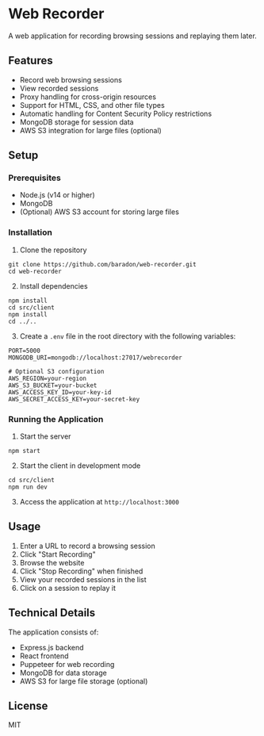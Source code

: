 # Web Recorder

A web application for recording browsing sessions and replaying them later.

## Features

- Record web browsing sessions
- View recorded sessions
- Proxy handling for cross-origin resources
- Support for HTML, CSS, and other file types
- Automatic handling for Content Security Policy restrictions
- MongoDB storage for session data
- AWS S3 integration for large files (optional)

## Setup

### Prerequisites

- Node.js (v14 or higher)
- MongoDB
- (Optional) AWS S3 account for storing large files

### Installation

1. Clone the repository
```
git clone https://github.com/baradon/web-recorder.git
cd web-recorder
```

2. Install dependencies
```
npm install
cd src/client
npm install
cd ../..
```

3. Create a `.env` file in the root directory with the following variables:
```
PORT=5000
MONGODB_URI=mongodb://localhost:27017/webrecorder

# Optional S3 configuration
AWS_REGION=your-region
AWS_S3_BUCKET=your-bucket
AWS_ACCESS_KEY_ID=your-key-id
AWS_SECRET_ACCESS_KEY=your-secret-key
```

### Running the Application

1. Start the server
```
npm start
```

2. Start the client in development mode
```
cd src/client
npm run dev
```

3. Access the application at `http://localhost:3000`

## Usage

1. Enter a URL to record a browsing session
2. Click "Start Recording"
3. Browse the website
4. Click "Stop Recording" when finished
5. View your recorded sessions in the list
6. Click on a session to replay it

## Technical Details

The application consists of:
- Express.js backend
- React frontend
- Puppeteer for web recording
- MongoDB for data storage
- AWS S3 for large file storage (optional)

## License

MIT 